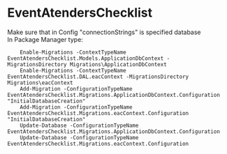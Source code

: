 # EventAtendersChecklist


Make sure that in Config "connectionStrings" is specified database
<br />
In Package Manager type: 

		Enable-Migrations -ContextTypeName EventAtendersChecklist.Models.ApplicationDbContext -MigrationsDirectory Migrations\ApplicationDbContext
		Enable-Migrations -ContextTypeName EventAtendersChecklist.DAL.eacContext -MigrationsDirectory Migrations\eacContext 
		Add-Migration -ConfigurationTypeName EventAtendersChecklist.Migrations.ApplicationDbContext.Configuration "InitialDatabaseCreation"
		Add-Migration -ConfigurationTypeName EventAtendersChecklist.Migrations.eacContext.Configuration "InitialDatabaseCreation"
		Update-Database -ConfigurationTypeName EventAtendersChecklist.Migrations.ApplicationDbContext.Configuration
		Update-Database -ConfigurationTypeName EventAtendersChecklist.Migrations.eacContext.Configuration